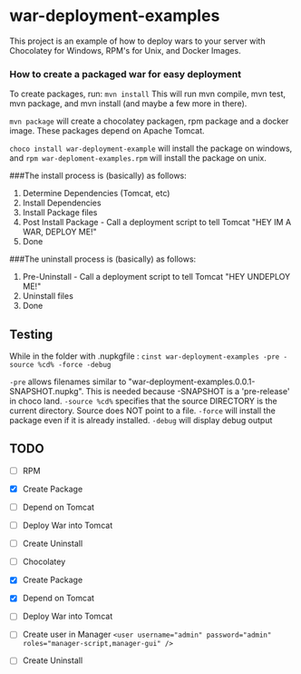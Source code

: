 war-deployment-examples
=======================

This project is an example of how to deploy wars to your server with Chocolatey for Windows, RPM's for Unix, and Docker Images.

### How to create a packaged war for easy deployment
To create packages, run: `mvn install` This will run mvn compile, mvn test, mvn package, and mvn install (and maybe a few more in there).

`mvn package` will create a chocolatey packagen, rpm package and a docker image.  These packages depend on Apache Tomcat.

`choco install war-deployment-example` will install the package on windows, and `rpm war-deploment-examples.rpm` will install the package on unix.

###The install process is (basically) as follows:

1. Determine Dependencies (Tomcat, etc)
2. Install Dependencies
3. Install Package files
4. Post Install Package - Call a deployment script to tell Tomcat "HEY IM A WAR, DEPLOY ME!"
5. Done

###The uninstall process is (basically) as follows:

1. Pre-Uninstall - Call a deployment script to tell Tomcat "HEY UNDEPLOY ME!"
2. Uninstall files
3. Done

## Testing
While in the folder with .nupkgfile :
`cinst war-deployment-examples -pre -source %cd% -force -debug`

`-pre` allows filenames similar to "war-deployment-examples.0.0.1-SNAPSHOT.nupkg". This is needed because -SNAPSHOT is a 'pre-release' in choco land.
`-source %cd%` specifies that the source DIRECTORY is the current directory. Source does NOT point to a file.
`-force` will install the package even if it is already installed.
`-debug` will display debug output

## TODO
- [ ] RPM
 - [x] Create Package
 -  [ ] Depend on Tomcat
 -  [ ] Deploy War into Tomcat
 -  [ ] Create Uninstall
- [ ] Chocolatey
 - [x] Create Package
 - [x] Depend on Tomcat
 - [ ] Deploy War into Tomcat
  - [ ] Create user in Manager `<user username="admin" password="admin" roles="manager-script,manager-gui" />`
 - [ ] Create Uninstall
 
